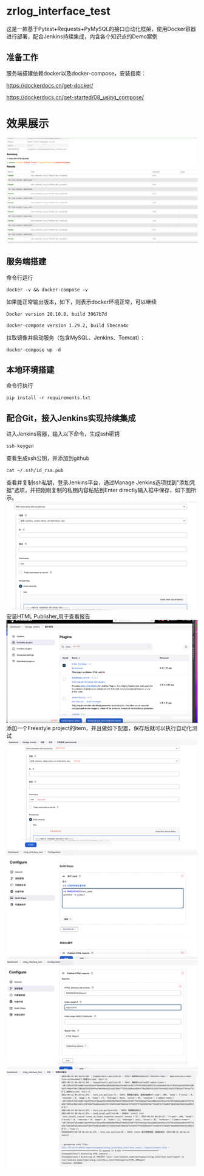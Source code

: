 # zrlog_interface_test
这是一款基于Pytest+Requests+PyMySQL的接口自动化框架，使用Docker容器进行部署，配合Jenkins持续集成，内含各个知识点的Demo案例
## 准备工作
服务端搭建依赖docker以及docker-compose，安装指南：

https://dockerdocs.cn/get-docker/

https://dockerdocs.cn/get-started/08_using_compose/
# 效果展示
![test_result.png](tutorial_screenshot%2Ftest_result.png)
## 服务端搭建
命令行运行
```
docker -v && docker-compose -v
```
如果能正常输出版本，如下，则表示docker环境正常，可以继续
```
Docker version 20.10.8, build 3967b7d
```
```
docker-compose version 1.29.2, build 5becea4c
```
拉取镜像并启动服务（包含MySQL、Jenkins、Tomcat）：
```angular2html
docker-compose up -d  
```
## 本地环境搭建
命令行执行
```angular2html
pip install -r requirements.txt
```
## 配合Git，接入Jenkins实现持续集成
进入Jenkins容器，输入以下命令，生成ssh密钥
```angular2html
ssh-keygen
```
查看生成ssh公钥，并添加到github
```angular2html
cat ~/.ssh/id_rsa.pub
```
查看并复制ssh私钥，登录Jenkins平台，通过Manage Jenkins选项找到"添加凭据"选项，并把刚刚复制的私钥内容粘贴到Enter directly输入框中保存，如下图所示。
![image_1.png](tutorial_screenshot%2Fimage_1.png)
安装HTML Publisher,用于查看报告
![image_2.png](tutorial_screenshot%2Fimage_2.png)
添加一个Freestyle project的item，并且做如下配置，保存后就可以执行自动化测试
![image_2.png](tutorial_screenshot%2Fimage_3.png)
![image_4.png](tutorial_screenshot%2Fimage_4.png)
![image_5.png](tutorial_screenshot%2Fimage_5.png)
![image_6.png](tutorial_screenshot%2Fimage_6.png)
